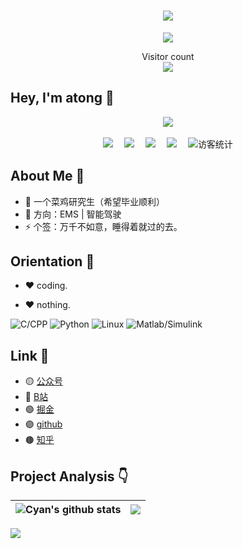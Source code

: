<!-- 动态打字效果 -->
<h1 align="center">
  <a href="www.atong.run">
    <img src="https://readme-typing-svg.herokuapp.com/?lines=Hello%2C%20World!;欢迎来到孙大统的主页!&center=true&size=27">
  </a>
</h1>


<!-- 贪吃蛇代码贡献图 -->
<div align="center"><img src="https://tong-1306822294.cos.ap-beijing.myqcloud.com/tong/picture/202212222311275.svg" /></div>


  <p align="center">
    Visitor count<br><img src="https://profile-counter.glitch.me/atongrun/count.svg" />
</p>



## Hey, I'm atong 🙋
<!-- 敲代码的图片 -->
<div align="center" ><img order-radius="100px" src="https://tong-1306822294.cos.ap-beijing.myqcloud.com/tong/picture/202212222312468.gif"/></div>
<br>

<!-- 个人资料徽标 -->
<div align="center">
  <a href="https://www.atong.run"><img src="https://img.shields.io/badge/website-%E4%B8%AA%E4%BA%BA%E7%BD%91%E7%AB%99-blue"></a>&emsp;
  <a href="https://www.csdn.net/"><img src="https://img.shields.io/badge/CSDN-%E5%8D%9A%E5%AE%A2-c32136"></a>&emsp;
  <a href="https://space.bilibili.com/385227660?spm_id_from=333.1007.0.0"><img src="https://img.shields.io/badge/bilibili-B%E7%AB%99-ff69b4"></a>&emsp;
  <a href="https://www.zhihu.com/people/qian-lan-wa"><img src="https://img.shields.io/badge/zhihu-%E7%9F%A5%E4%B9%8E-blue"></a>&emsp;
<!-- 访客数统计徽标 -->
  <img src="https://visitor-badge.glitch.me/badge?page_id=atongrun" alt="访客统计" /></div>
  
## About Me :raised_hands:

- 🔭 一个菜鸡研究生（希望毕业顺利）
- 🤔 方向：EMS | 智能驾驶
- ⚡ 个签：万千不如意，睡得着就过的去。 

</p>

## Orientation :dart:

- :heart: coding. 

- :heart: nothing. 

<p>

![C/CPP](https://img.shields.io/badge/-CPP-red?logo=CPP&logoColor=white)
![Python](https://img.shields.io/badge/-Python-blue?logo=Python&logoColor=white)
![Linux](https://img.shields.io/badge/-Linux-yellow?logo=Linux&logoColor=white)
![Matlab/Simulink](https://img.shields.io/badge/-Matlab-blue?logo=Matlab&logoColor=white)
  
</p>


## Link 🔗

- 🟡 [公众号](https://open.weixin.qq.com/qr/code?username=gh_0775e1b16e93)
- 🔴 [B站](https://space.bilibili.com/385227660?spm_id_from=333.1007.0.0)
- 🟢 [掘金](https://juejin.cn/user/1069181981179501)
- 🟣 [github](https://github.com/atongrun)
- 🟤 [知乎](https://www.zhihu.com/people/qian-lan-wa)



## Project Analysis :point_down:

| <img align="center" src="https://github-readme-stats.vercel.app/api?username=atongrun&show_icons=true&include_all_commits=true&theme=buefy&hide_border=true" alt="Cyan's github stats" /> | <img align="center" src="https://github-readme-stats.vercel.app/api/top-langs/?username=atongrun&layout=compact&theme=buefy&hide_border=true" /> |
| ------------- | ------------- |

![](https://github-profile-trophy.vercel.app/?username=Cyan-Xmw&theme=flat&column=7&margin-w=10)
